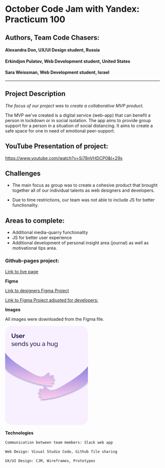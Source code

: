 # October Code Jam with Yandex: Practicum 100
## Authors, Team Code Chasers: 
#### Alexandra Don, UX/UI Design student, Russia 
#### Erkindjon Pulatov, Web Development student, United States
#### Sara Weissman, Web Development student, Israel
__________________________________________________________

## Project Description
*The focus of our project was to create a collaborative MVP product.*

The MVP we've created is a digital service (web-app) that can benefit a person in lockdown or in social isolation. The app aims to provide group support for a person in a situation of social distancing. It aims to create a safe space for one in need of emotional peer-support. 

## YouTube Presentation of project:
https://www.youtube.com/watch?v=Si78nVHDCP0&t=29s

## Challenges

* The main focus as group was to create a cohesive product that brought together all of our individual talents as web designers and developers. 

* Due to time restrictions, our team was not able to include JS for better functionality.

## Areas to complete:
* Additional media-quarry functionality
* JS for better user experience  
* Additional development of personal insight area (journal) as well as motivational tips area. 

### Github-pages project:

[Link to live page](https://saraw011.github.io/CODE-JAM-MVP-Mental-Health-App/)

**Figma**

[Link to designers Figma Project](https://www.figma.com/file/cEBPm0L5iTzsMWf560oQPZ/Mental-health-app?node-id=43%3A5690)

[Link to Figma Project adjusted for developers:](https://www.figma.com/file/cEBPm0L5iTzsMWf560oQPZ/Mental-health-app?node-id=36%3A7058)

**Images**

All images were downloaded from the Figma file.  

![message of support from a user in the community.](./images/message-1.png "Sample message from user.")

**Technologies**
```
Communication between team members: Slack web app
```
```
Web Design: Visual Studio Code, Github file sharing
```
```
UX/UI Design: CJM, Wireframes, Prototypes
```
